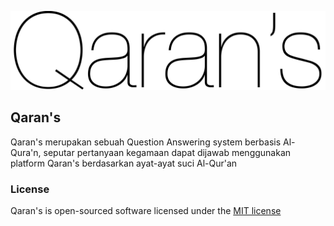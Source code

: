 ![alt tag](https://raw.githubusercontent.com/Qarans/qa-systems/master/public_html/img/logo.png)

## Qaran's

Qaran's merupakan sebuah Question Answering system berbasis Al-Qura'n, seputar pertanyaan kegamaan dapat dijawab menggunakan platform Qaran's berdasarkan ayat-ayat suci Al-Qur'an

### License

Qaran's is open-sourced software licensed under the [MIT license](http://opensource.org/licenses/MIT)
